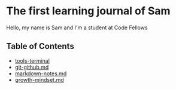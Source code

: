 # The first learning journal of Sam

Hello, my name is Sam and I'm a student at Code Fellows


## Table of Contents
- [tools-terminal](https://github.com/samuelclark907/learning-journal/blob/master/tools-terminal.md)
- [git-github.md](https://github.com/samuelclark907/learning-journal/blob/master/git-github.md)
- [markdown-notes.md](https://github.com/samuelclark907/learning-journal/blob/master/growth-mindset.md)
- [growth-mindset.md](https://github.com/samuelclark907/learning-journal/blob/master/growth-mindset.md)
